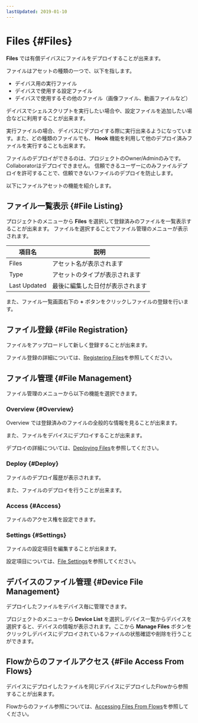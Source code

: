 ```yaml
---
lastUpdated: 2019-01-10
---
```


# Files {#Files}

**Files** では有償デイバスにファイルをデプロイすることが出来ます。

ファイルはアセットの種類の一つで、以下を指します。

- デイバス用の実行ファイル
- デイバスで使用する設定ファイル
- デイバスで使用するその他のファイル（画像ファイル、動画ファイルなど）

デイバスでシェルスクリプトを実行したい場合や、設定ファイルを追加したい場合などに利用することが出来ます。

実行ファイルの場合、デイバスにデプロイする際に実行出来るようになっています。また、どの種類のファイルでも、 **Hook** 機能を利用して他のデプロイ済みファイルを実行することも出来ます。

ファイルのデプロイができるのは、プロジェクトのOwner/Adminのみです。Collaboratorはデプロイできません。
信頼できるユーザーにのみファイルデプロイを許可することで、信頼できないファイルのデプロイを防止します。

以下にファイルアセットの機能を紹介します。

## ファイル一覧表示 {#File Listing}

プロジェクトのメニューから **Files** を選択して登録済みのファイルを一覧表示することが出来ます。
ファイルを選択することでファイル管理のメニューが表示されます。

| 項目名 | 説明 |
| --- | --- |
| Files | アセット名が表示されます |
| Type | アセットのタイプが表示されます |
| Last Updated | 最後に編集した日付が表示されます |

また、ファイル一覧画面右下の **+** ボタンをクリックしファイルの登録を行います。

## ファイル登録 {#File Registration}

ファイルをアップロードして新しく登録することが出来ます。

ファイル登録の詳細については、[Registering Files](RegisterFile.md)を参照してください。

## ファイル管理 {#File Management}

ファイル管理のメニューから以下の機能を選択できます。

### Overview {#Overview}

Overview では登録済みのファイルの全般的な情報を見ることが出来ます。

また、ファイルをデバイスにデプロイすることが出来ます。

デプロイの詳細については、[Deploying Files](DeployFile.md)を参照してください。

### Deploy {#Deploy}

ファイルのデプロイ履歴が表示されます。

また、ファイルのデプロイを行うことが出来ます。

### Access {#Access}

ファイルのアクセス権を設定できます。

### Settings {#Settings}

ファイルの設定項目を編集することが出来ます。

設定項目については、[File Settings](FileSettings.md)を参照してください。

## デバイスのファイル管理 {#Device File Management}

デプロイしたファイルをデバイス毎に管理できます。

プロジェクトのメニューから **Device List** を選択しデバイス一覧からデバイスを選択すると、デバイスの情報が表示されます。ここから **Manage Files** ボタンをクリックしデバイスにデプロイされているファイルの状態確認や削除を行うことができます。

## Flowからのファイルアクセス {#File Access From Flows}

デバイスにデプロイしたファイルを同じデバイスにデプロイしたFlowから参照することが出来ます。

Flowからのファイル参照については、[Accessing Files From Flows](AccessFileFromFlow.md)を参照してください。
